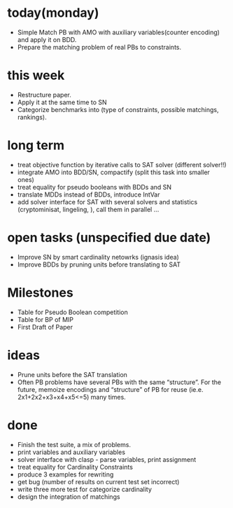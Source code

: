 today(monday)
=====
* Simple Match PB with AMO with auxiliary variables(counter encoding)  
       and apply it on BDD. 
* Prepare the matching problem of real PBs to constraints. 

this week
=========
* Restructure paper. 
* Apply it at the same time to SN
* Categorize benchmarks into (type of constraints, possible matchings, rankings).

long term
==========
* treat objective function by iterative calls to SAT solver (different solver!!)
* integrate AMO into BDD/SN, compactify (split this task into smaller ones)
* treat equality for pseudo booleans with BDDs and SN
* translate MDDs instead of BDDs, introduce IntVar
* add solver interface for SAT with several solvers and statistics (cryptominisat, lingeling, ), call them in parallel ...

open tasks (unspecified due date)
==========
* Improve SN by smart cardinality netowrks (ignasis idea)
* Improve BDDs by pruning units before translating to SAT

Milestones
==========
* Table for Pseudo Boolean competition
* Table for BP of MIP
* First Draft of Paper

ideas
=====
* Prune units before the SAT translation
* Often PB problems have several PBs with the same “structure”. 
    For the future,  memoize encodings and “structure” of PB for reuse (ie.e. 2x1+2x2+x3+x4+x5<=5) many times. 

done
====
* Finish the test suite, a mix of problems.
* print variables and auxiliary variables
* solver interface with clasp - parse variables, print assignment
* treat equality for Cardinality Constraints
* produce 3 examples for rewriting
* get bug (number of results on current test set incorrect)
* write three more test for categorize cardinality
* design the integration of matchings
